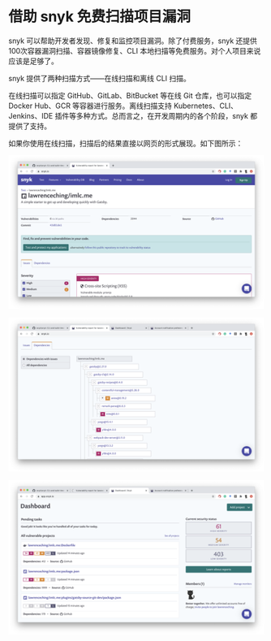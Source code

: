 # 借助 snyk 免费扫描项目漏洞

snyk 可以帮助开发者发现、修复和监控项目漏洞。除了付费服务，snyk 还提供 100次容器漏洞扫描、容器镜像修复、CLI 本地扫描等免费服务。对个人项目来说应该是足够了。

snyk 提供了两种扫描方式——在线扫描和离线 CLI 扫描。

在线扫描可以指定 GitHub、GitLab、BitBucket 等在线 Git 仓库，也可以指定 Docker Hub、GCR 等容器进行服务。离线扫描支持 Kubernetes、CLI、Jenkins、IDE 插件等多种方式。总而言之，在开发周期内的各个阶段，snyk 都提供了支持。

如果你使用在线扫描，扫描后的结果直接以网页的形式展现。如下图所示：

![image-20201121131304240](.gitbook/assets/image-20201121131304240.png)

![image-20201121131604311](.gitbook/assets/image-20201121131604311.png)

![image-20201121131638398](.gitbook/assets/image-20201121131638398.png)